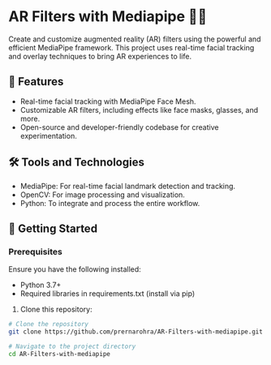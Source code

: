 # AR Filters with Mediapipe :dog::cat:

Create and customize augmented reality (AR) filters using the powerful and efficient MediaPipe framework. This project uses real-time facial tracking and overlay techniques to bring AR experiences to life.

## 🌟 Features

- Real-time facial tracking with MediaPipe Face Mesh.
- Customizable AR filters, including effects like face masks, glasses, and more.
- Open-source and developer-friendly codebase for creative experimentation.

## 🛠️ Tools and Technologies

- MediaPipe: For real-time facial landmark detection and tracking.
- OpenCV: For image processing and visualization.
- Python: To integrate and process the entire workflow.

## 🚀 Getting Started

### Prerequisites

Ensure you have the following installed:

- Python 3.7+
- Required libraries in requirements.txt (install via pip)

1. Clone this repository:

```bash
# Clone the repository
git clone https://github.com/prernarohra/AR-Filters-with-mediapipe.git

# Navigate to the project directory
cd AR-Filters-with-mediapipe
```


